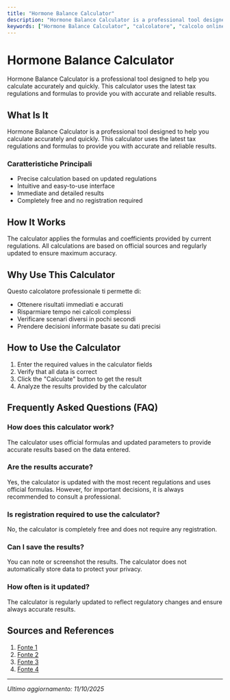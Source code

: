 ```yaml
---
title: "Hormone Balance Calculator"
description: "Hormone Balance Calculator is a professional tool designed to help you calculate accurately and quickly. This calculator uses the latest tax regulations and formulas to provide you with accurate and reliable results."
keywords: ["Hormone Balance Calculator", "calcolatore", "calcolo online"]
---
```


# Hormone Balance Calculator

Hormone Balance Calculator is a professional tool designed to help you calculate accurately and quickly. This calculator uses the latest tax regulations and formulas to provide you with accurate and reliable results.

## What Is It

Hormone Balance Calculator is a professional tool designed to help you calculate accurately and quickly. This calculator uses the latest tax regulations and formulas to provide you with accurate and reliable results.

### Caratteristiche Principali

- Precise calculation based on updated regulations
- Intuitive and easy-to-use interface
- Immediate and detailed results
- Completely free and no registration required

## How It Works

The calculator applies the formulas and coefficients provided by current regulations. All calculations are based on official sources and regularly updated to ensure maximum accuracy.

## Why Use This Calculator

Questo calcolatore professionale ti permette di:

- Ottenere risultati immediati e accurati
- Risparmiare tempo nei calcoli complessi
- Verificare scenari diversi in pochi secondi
- Prendere decisioni informate basate su dati precisi

## How to Use the Calculator

1. Enter the required values in the calculator fields
2. Verify that all data is correct
3. Click the "Calculate" button to get the result
4. Analyze the results provided by the calculator

## Frequently Asked Questions (FAQ)

### How does this calculator work?

The calculator uses official formulas and updated parameters to provide accurate results based on the data entered.

### Are the results accurate?

Yes, the calculator is updated with the most recent regulations and uses official formulas. However, for important decisions, it is always recommended to consult a professional.

### Is registration required to use the calculator?

No, the calculator is completely free and does not require any registration.

### Can I save the results?

You can note or screenshot the results. The calculator does not automatically store data to protect your privacy.

### How often is it updated?

The calculator is regularly updated to reflect regulatory changes and ensure always accurate results.

## Sources and References

1. [Fonte 1](https://www.omnicalculator.com/health/pg-e2-ratio)
2. [Fonte 2](https://www.mdapp.co/progesterone-to-estrogen-ratio-pg-e2-calculator-529/)
3. [Fonte 3](https://www.oanahealth.com/post/hormonal-imbalance-calculator-find-your-balance)
4. [Fonte 4](https://www.testmottagningen.se/en/kalkylatorer/)

---

*Ultimo aggiornamento: 11/10/2025*
